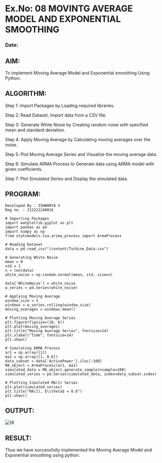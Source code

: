 # Ex.No: 08     MOVINTG AVERAGE MODEL AND EXPONENTIAL SMOOTHING
### Date: 

## AIM:
To implement Moving Average Model and Exponential smoothing Using Python.

## ALGORITHM:
Step 1: Import Packages by Loading required libraries.

Step 2: Read Dataset, Import data from a CSV file.

Step 3: Generate White Noise by Creating random noise with specified mean and standard deviation.

Step 4: Apply Moving Average by Calculating moving averages over the noise.

Step 5: Plot Moving Average Series and Visualize the moving average data.

Step 6: Simulate ARMA Process to Generate data using ARMA model with given coefficients.

Step 7: Plot Simulated Series and Display the simulated data.

## PROGRAM:
```
Developed By : ISHWARYA V
Reg no. : 212221240016
```
```
# Importing Packages
import matplotlib.pyplot as plt
import pandas as pd
import numpy as np
from statsmodels.tsa.arima_process import ArmaProcess

# Reading Dataset
data = pd.read_csv("/content/Turbine_Data.csv")

# Generating White Noise
mean = 0
std = 1
n = len(data)
white_noise = np.random.normal(mean, std, size=n)

data['WhiteNoise'] = white_noise
w_series = pd.Series(white_noise)

# Applying Moving Average
window_size = 3
windows = w_series.rolling(window_size)
moving_averages = windows.mean()

# Plotting Moving Average Series
plt.figure(figsize=(18, 6))
plt.plot(moving_averages)
plt.title("Moving Average Series", fontsize=14)
plt.xlabel("Time", fontsize=14)
plt.show()

# Simulating ARMA Process
ar1 = np.array([1])
ma1 = np.array([1, 0.6])
data_subset = data['ActivePower'].iloc[:100]
MA_object = ArmaProcess(ar1, ma1)
simulated_data = MA_object.generate_sample(nsample=100)
simulated_series = pd.Series(simulated_data, index=data_subset.index)

# Plotting Simulated MA(1) Series
plt.plot(simulated_series)
plt.title("MA(1), $\\theta$ = 0.6")
plt.show()
```

## OUTPUT:

![t8](https://github.com/Ishu-Vasanth/TSA_EXP8/assets/94154614/84697cb2-8b68-48dd-a46f-6ee0bfd43e2a)

## RESULT:
Thus we have successfully implemented the Moving Average Model and Exponential smoothing using python.
